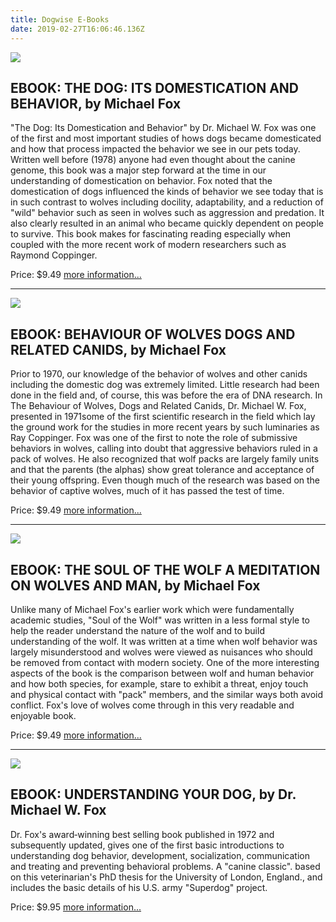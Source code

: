```yaml
---
title: Dogwise E-Books
date: 2019-02-27T16:06:46.136Z
---
```

![](/img/ebook-1.jpg)

## EBOOK: THE DOG: ITS DOMESTICATION AND BEHAVIOR, by Michael Fox

"The Dog: Its Domestication and Behavior" by Dr. Michael W. Fox was one of the first and most important studies of hows dogs became domesticated and how that process impacted the behavior we see in our pets today. Written well before (1978) anyone had even thought about the canine genome, this book was a major step forward at the time in our understanding of domestication on behavior. Fox noted that the domestication of dogs influenced the kinds of behavior we see today that is in such contrast to wolves including docility, adaptability, and a reduction of "wild" behavior such as seen in wolves such as aggression and predation. It also clearly resulted in an animal who became quickly dependent on people to survive. This book makes for fascinating reading especially when coupled with the more recent work of modern researchers such as Raymond Coppinger.

Price: $9.49 [more information...](https://www.dogwise.com/ebook-the-dog-its-domestication-and-behavior/)

<hr>

![](/img/ebook-2.jpg)

## EBOOK: BEHAVIOUR OF WOLVES DOGS AND RELATED CANIDS, by Michael Fox

Prior to 1970, our knowledge of the behavior of wolves and other canids including the domestic dog was extremely limited. Little research had been done in the field and, of course, this was before the era of DNA research. In The Behaviour of Wolves, Dogs and Related Canids, Dr. Michael W. Fox, presented in 1971some of the first scientific research in the field which lay the ground work for the studies in more recent years by such luminaries as Ray Coppinger. Fox was one of the first to note the role of submissive behaviors in wolves, calling into doubt that aggressive behaviors ruled in a pack of wolves. He also recognized that wolf packs are largely family units and that the parents (the alphas) show great tolerance and acceptance of their young offspring. Even though much of the research was based on the behavior of captive wolves, much of it has passed the test of time.

Price: $9.49 [more information... ](https://www.dogwise.com/ebook-behaviour-of-wolves-dogs-and-related-canids/)

<hr>

![](/img/ebook-3.jpg)

## EBOOK: THE SOUL OF THE WOLF A MEDITATION ON WOLVES AND MAN, by Michael Fox

Unlike many of Michael Fox's earlier work which were fundamentally academic studies, "Soul of the Wolf" was written in a less formal style to help the reader understand the nature of the wolf and to build understanding of the wolf. It was written at a time when wolf behavior was largely misunderstood and wolves were viewed as nuisances who should be removed from contact with modern society. One of the more interesting aspects of the book is the comparison between wolf and human behavior and how both species, for example, stare to exhibit a threat, enjoy touch and physical contact with "pack" members, and the similar ways both avoid conflict. Fox's love of wolves come through in this very readable and enjoyable book.

Price: $9.49 [more information...](https://www.dogwise.com/ebook-the-soul-of-the-wolf-a-meditation-on-wolves-and-man/)

<hr>

![](/img/ebook-4.jpg)

## EBOOK: UNDERSTANDING YOUR DOG, by Dr. Michael W. Fox



Dr. Fox's award‐winning best selling book published in 1972 and subsequently updated, gives one of the first basic introductions to understanding dog behavior, development, socialization, communication and treating and preventing behavioral problems. A "canine classic". based on this veterinarian's PhD thesis for the University of London, England., and includes the basic details of his U.S. army "Superdog" project.

Price: $9.95 [more information... ](https://www.dogwise.com/ebook-understanding-your-dog/)
